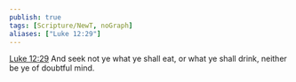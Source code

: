 ```yaml
---
publish: true
tags: [Scripture/NewT, noGraph]
aliases: ["Luke 12:29"]
---
```

[Luke 12:29](https://churchofjesuschrist.org/study/scriptures/nt/luke/12?lang=eng&id=p29#p29) And seek not ye what ye shall eat, or what ye shall drink, neither be ye of doubtful mind.
